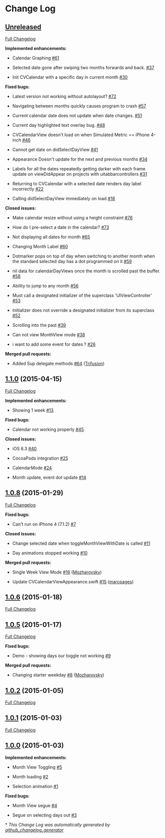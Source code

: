 # Change Log

## [Unreleased](https://github.com/Mozharovsky/CVCalendar/tree/HEAD)

[Full Changelog](https://github.com/Mozharovsky/CVCalendar/compare/1.1.0...HEAD)

**Implemented enhancements:**

- Calendar Graphing [\#61](https://github.com/Mozharovsky/CVCalendar/issues/61)

- Selected date gone after swiping two months forwards  and back. [\#37](https://github.com/Mozharovsky/CVCalendar/issues/37)

- Init CVCalendar with a specific day in current month [\#30](https://github.com/Mozharovsky/CVCalendar/issues/30)

**Fixed bugs:**

- Latest version not working without autolayout? [\#72](https://github.com/Mozharovsky/CVCalendar/issues/72)

- Navigating between months quickly causes program to crash [\#57](https://github.com/Mozharovsky/CVCalendar/issues/57)

- Current calendar date does not update when date changes.  [\#51](https://github.com/Mozharovsky/CVCalendar/issues/51)

- Current day highlighted text overlay bug.  [\#48](https://github.com/Mozharovsky/CVCalendar/issues/48)

- CVCalendarView doesn't load on when Simulated Metric == iPhone 4-inch [\#46](https://github.com/Mozharovsky/CVCalendar/issues/46)

- Cannot get date on didSelectDayView [\#41](https://github.com/Mozharovsky/CVCalendar/issues/41)

- Appearance Doesn't update for the next and previous months [\#34](https://github.com/Mozharovsky/CVCalendar/issues/34)

- Labels for all the dates repeatedly getting darker with each frame update on viewDidAppear on projects with uitabbarcontrollers [\#31](https://github.com/Mozharovsky/CVCalendar/issues/31)

- Returning to CVCalendar with a selected date renders day label incorrectly [\#22](https://github.com/Mozharovsky/CVCalendar/issues/22)

- Calling didSelectDayView immediately on load [\#18](https://github.com/Mozharovsky/CVCalendar/issues/18)

**Closed issues:**

- Make calendar resize without using a height constraint [\#76](https://github.com/Mozharovsky/CVCalendar/issues/76)

- How do I pre-select a date in the calendar? [\#73](https://github.com/Mozharovsky/CVCalendar/issues/73)

- Not displaying all dates for month [\#65](https://github.com/Mozharovsky/CVCalendar/issues/65)

- Changing Month Label [\#60](https://github.com/Mozharovsky/CVCalendar/issues/60)

- Dotmarker pops on top of day when switching to another month when the standard selected day has a dot programmed on it [\#59](https://github.com/Mozharovsky/CVCalendar/issues/59)

- nil data for calendarDayViews once the month is scrolled past the buffer. [\#58](https://github.com/Mozharovsky/CVCalendar/issues/58)

- Ability to jump to any month [\#56](https://github.com/Mozharovsky/CVCalendar/issues/56)

- Must call a designated initializer of the superclass 'UIViewController' [\#53](https://github.com/Mozharovsky/CVCalendar/issues/53)

- Initializer does not override a designated initializer from its superclass [\#52](https://github.com/Mozharovsky/CVCalendar/issues/52)

- Scrolling into the past [\#39](https://github.com/Mozharovsky/CVCalendar/issues/39)

- Can not view MonthView mode [\#38](https://github.com/Mozharovsky/CVCalendar/issues/38)

- i want to add some event for dates ?  [\#26](https://github.com/Mozharovsky/CVCalendar/issues/26)

**Merged pull requests:**

- Added Sup delegate methods [\#64](https://github.com/Mozharovsky/CVCalendar/pull/64) ([Trifusion](https://github.com/Trifusion))

## [1.1.0](https://github.com/Mozharovsky/CVCalendar/tree/1.1.0) (2015-04-15)

[Full Changelog](https://github.com/Mozharovsky/CVCalendar/compare/1.0.8...1.1.0)

**Implemented enhancements:**

- Showing 1 week [\#13](https://github.com/Mozharovsky/CVCalendar/issues/13)

**Fixed bugs:**

- Calendar not working properly [\#45](https://github.com/Mozharovsky/CVCalendar/issues/45)

**Closed issues:**

- iOS 8.3  [\#40](https://github.com/Mozharovsky/CVCalendar/issues/40)

- CocoaPods integration [\#25](https://github.com/Mozharovsky/CVCalendar/issues/25)

- CalendarMode [\#24](https://github.com/Mozharovsky/CVCalendar/issues/24)

- Month update, event dot update [\#14](https://github.com/Mozharovsky/CVCalendar/issues/14)

## [1.0.8](https://github.com/Mozharovsky/CVCalendar/tree/1.0.8) (2015-01-29)

[Full Changelog](https://github.com/Mozharovsky/CVCalendar/compare/1.0.6...1.0.8)

**Fixed bugs:**

- Can't run on iPhone 4 \(7.1.2\)  [\#7](https://github.com/Mozharovsky/CVCalendar/issues/7)

**Closed issues:**

- Change selected date when toggleMonthViewWithDate is called [\#11](https://github.com/Mozharovsky/CVCalendar/issues/11)

- Day animations stopped working [\#10](https://github.com/Mozharovsky/CVCalendar/issues/10)

**Merged pull requests:**

- Single Week View Mode [\#16](https://github.com/Mozharovsky/CVCalendar/pull/16) ([Mozharovsky](https://github.com/Mozharovsky))

- Update CVCalendarViewAppearance.swift [\#15](https://github.com/Mozharovsky/CVCalendar/pull/15) ([marcpages](https://github.com/marcpages))

## [1.0.6](https://github.com/Mozharovsky/CVCalendar/tree/1.0.6) (2015-01-18)

[Full Changelog](https://github.com/Mozharovsky/CVCalendar/compare/1.0.5...1.0.6)

## [1.0.5](https://github.com/Mozharovsky/CVCalendar/tree/1.0.5) (2015-01-17)

[Full Changelog](https://github.com/Mozharovsky/CVCalendar/compare/1.0.2...1.0.5)

**Fixed bugs:**

- Demo - showing days our toggle not working [\#9](https://github.com/Mozharovsky/CVCalendar/issues/9)

**Merged pull requests:**

- Changing starter weekday [\#8](https://github.com/Mozharovsky/CVCalendar/pull/8) ([Mozharovsky](https://github.com/Mozharovsky))

## [1.0.2](https://github.com/Mozharovsky/CVCalendar/tree/1.0.2) (2015-01-05)

[Full Changelog](https://github.com/Mozharovsky/CVCalendar/compare/1.0.1...1.0.2)

## [1.0.1](https://github.com/Mozharovsky/CVCalendar/tree/1.0.1) (2015-01-03)

[Full Changelog](https://github.com/Mozharovsky/CVCalendar/compare/1.0.0...1.0.1)

## [1.0.0](https://github.com/Mozharovsky/CVCalendar/tree/1.0.0) (2015-01-03)

**Implemented enhancements:**

- Month View Toggling [\#5](https://github.com/Mozharovsky/CVCalendar/issues/5)

- Month loading [\#2](https://github.com/Mozharovsky/CVCalendar/issues/2)

- Selection animation [\#1](https://github.com/Mozharovsky/CVCalendar/issues/1)

**Fixed bugs:**

- Month View segue [\#4](https://github.com/Mozharovsky/CVCalendar/issues/4)

- Segue on selecting days out [\#3](https://github.com/Mozharovsky/CVCalendar/issues/3)



\* *This Change Log was automatically generated by [github_changelog_generator](https://github.com/skywinder/Github-Changelog-Generator)*